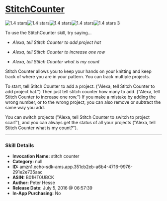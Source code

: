 # [StitchCounter](http://alexa.amazon.com/#skills/amzn1.echo-sdk-ams.app.351cb2eb-a6b4-4716-9976-291e2e735aac)
![1.4 stars](../../images/ic_star_black_18dp_1x.png)![1.4 stars](../../images/ic_star_half_black_18dp_1x.png)![1.4 stars](../../images/ic_star_border_black_18dp_1x.png)![1.4 stars](../../images/ic_star_border_black_18dp_1x.png)![1.4 stars](../../images/ic_star_border_black_18dp_1x.png) 3

To use the StitchCounter skill, try saying...

* *Alexa, tell Stitch Counter to add project hat*

* *Alexa, tell Stitch Counter to increase one row*

* *Alexa, tell Stitch Counter what is my count*

Stitch Counter allows you to keep your hands on your knitting and keep track of where you are in your pattern. You can track multiple projects.

To start, tell Stitch Counter to add a project. ("Alexa, tell Stitch Counter to add project hat.") Then just tell stitch counter how many to add. ("Alexa, tell Stitch Counter to increase one row.") If you make a mistake by adding the wrong number, or to the wrong project, you can also remove or subtract the same way you add.

You can switch projects ("Alexa, tell Stitch Counter to switch to project scarf"), and you can always get the status of all your projects ("Alexa, tell Stitch Counter what is my count?").

***

### Skill Details

* **Invocation Name:** stitch counter
* **Category:** null
* **ID:** amzn1.echo-sdk-ams.app.351cb2eb-a6b4-4716-9976-291e2e735aac
* **ASIN:** B01HT0UBCK
* **Author:** Peter Hesse
* **Release Date:** July 5, 2016 @ 06:57:39
* **In-App Purchasing:** No
